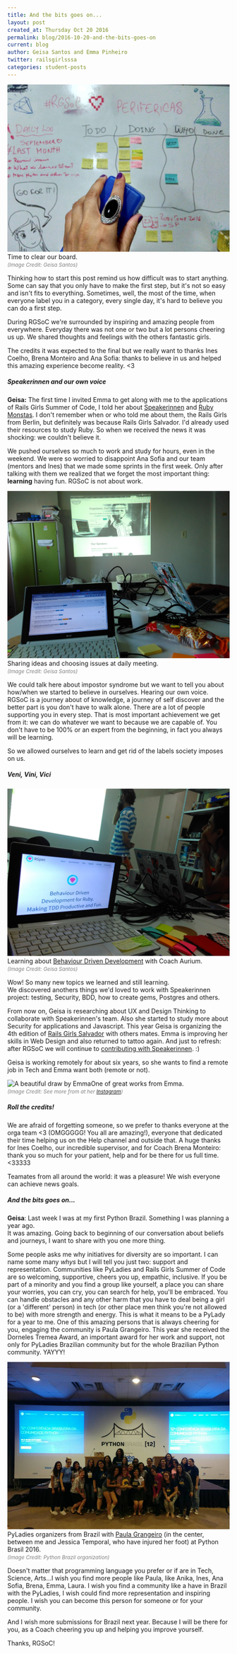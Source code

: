 ```yaml
---
title: And the bits goes on...
layout: post
created_at: Thursday Oct 20 2016
permalink: blog/2016-10-20-and-the-bits-goes-on
current: blog
author: Geisa Santos and Emma Pinheiro
twitter: railsgirlsssa
categories: student-posts
---
```


![Time to clear the board](/img/blog/2016/teamperifericas_final_board.jpg)<span class ="image-credits">Time to clear our board.</span><br><font color="grey"><small><i>(Image Credit: Geisa Santos)</i></small></font>

Thinking how to start this post remind us how difficult was to start anything. Some can say that you only have to make the first step, but it's not so easy and isn't fits to everything. Sometimes, well, the most of the time, when everyone label you in a category, every single day, it's hard to believe you can do a first step.

During RGSoC we're surrounded by inspiring and amazing people from everywhere. Everyday there was not one or two but a lot persons cheering us up. We shared thoughts and feelings with the others fantastic girls.

The credits it was expected to the final but we really want to thanks Ines Coelho, Brena Monteiro and Ana Sofia: thanks to believe in us and helped this amazing experience become reality. <3

##### **Speakerinnen and our own voice**

**Geisa:**
The first time I invited Emma to get along with me to the applications of Rails Girls Summer of Code, I told her about [Speakerinnen](https://www.speakerinnen.org/) and [Ruby Monstas](http://rubymonstas.org/). I don't remember when or who told me about them, the Rails Girls from Berlin, but definitely was because Rails Girls Salvador. I'd already used their resources to study Ruby. So when we received the news it was shocking: we couldn't believe it.

We pushed ourselves so much to work and study for hours, even in the weekend. We were so worried to disappoint Ana Sofia and our team (mentors and Ines) that we made some sprints in the first week. Only after talking with them we realized that we forget the most important thing: **learning** having fun. RGSoC is not about work.

![Daily meeting](/img/blog/2016/teamperifericas_final_speakerinnen.jpg)<span class ="image-credits">Sharing ideas and choosing issues at daily meeting.</span><br><font color="grey"><small><i>(Image Credit: Geisa Santos)</i></small></font>

We could talk here about impostor syndrome but we want to tell you about how/when we started to believe in ourselves. Hearing our own voice. RGSoC is a journey about of knowledge, a journey of self discover and the better part is you don't have to walk alone. There are a lot of people supporting you in every step. That is most important achievement we get from it: we can do whatever we want to because we are capable of. You don't have to be 100% or an expert from the beginning, in fact you always will be learning.

So we allowed ourselves to learn and get rid of the labels society imposes on us.

##### *Veni, Vini, Vici*

![BDD is awesome!](/img/blog/2016/teamperifericas_final_bdd.jpg)<span class ="image-credits">Learning about <a href="http://rspec.info/">Behaviour Driven Development</a> with Coach Aurium.</span><br><font color="grey"><small><i>(Image Credit: Geisa Santos)</i></small></font>

Wow! So many new topics we learned and still learning.  
We discovered anothers things we'd loved to work with Speakerinnen project: testing, Security, BDD, how to create gems, Postgres and others.

From now on, Geisa is researching about UX and Design Thinking to collaborate with Speakerinnen's team. Also she started to study more about Security for applications and Javascript. This year Geisa is organizing the 4th edition of [Rails Girls Salvador](http://railsgirls.com/salvador) with others mates.
Emma is improving her skills in Web Design and also returned to tattoo again. And just to refresh: after RGSoC we will continue to [contributing with Speakerinnen](http://railsgirlssummerofcode.org/blog/2016-08-03-we-are-team-perifericas). :)

Geisa is working remotely for about six years, so she wants to find a remote job in Tech and Emma want both (remote or not).

![A beautiful draw by Emma](https://scontent-gru2-1.cdninstagram.com/t51.2885-15/s480x480/e35/14726402_179185779197764_8345603914099326976_n.jpg)<span class ="image-credits">One of great works from Emma.</span><br><font color="grey"><small><i>(Image Credit: See more from at her <a href="https://www.instagram.com/neko_emma/">Instagram</a>)</i></small></font>

##### *Roll the credits!*

We are afraid of forgetting someone, so we prefer to thanks everyone at the orga team <3 (OMGGGGG! You all are amazing!), everyone that dedicated their time helping us on the Help channel and outside that. A huge thanks for Ines Coelho, our incredible supervisor, and for Coach Brena Monteiro: thank you so much for your patient, help and for be there for us full time. <33333

Teamates from all around the world: it was a pleasure! We wish everyone can achieve news goals.

##### *And the bits goes on...*

**Geisa**:
Last week I was at my first Python Brazil. Something I was planning a year ago.  
It was amazing. Going back to beginning of our conversation about beliefs and journeys, I want to share with you one more thing.

Some people asks me why initiatives for diversity are so important. I can name some many *whys* but I will tell you just two: support and representation. Communities like PyLadies and Rails Girls Summer of Code are so welcoming, supportive, cheers you up, empathic, inclusive. If you be part of a minority and you find a group like yourself, a place you can share your worries, you can cry, you can search for help, you'll be embraced. You can handle obstacles and any other harm that you have to deal being a girl (or a 'different' person) in tech (or other place men think you're not allowed to be) with more strength and energy. This is what it means to be a PyLady for a year to me. One of this amazing persons that is always cheering for you, engaging the community is Paula Grangeiro. This year she received the Dorneles Tremea Award, an important award for her work and support, not only for PyLadies Brazilian community but for the whole Brazilian Python community. YAYYY!    

![Paula Grangeiro and PyLadies organizers from everywhere in Brazil](/img/blog/2016/teamperifericas_final_pyladies.jpg)<span class ="image-credits">PyLadies organizers from Brazil with <a href="https://twitter.com/paulagrangeiro">Paula Grangeiro</a> (in the center, between me and Jessica Temporal, who have injured her foot) at Python Brasil 2016.</span><br><font color="grey"><small><i>(Image Credit: Python Brazil organization)</i></small></font>

Doesn't matter that programming language you prefer or if are in Tech, Science, Arts...I wish you find more people like Paula, like Anika, Ines, Ana Sofia, Brena, Emma, Laura. I wish you find a community like a have in Brazil with the PyLadies, I wish could find more representation and inspiring people. I wish you can become this person for someone or for your community.

And I wish more submissions for Brazil next year. Because I will be there for you, as a Coach cheering you up and helping you improve yourself.

Thanks, RGSoC!   
